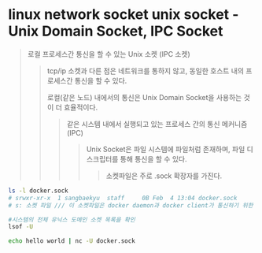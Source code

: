 # linux network socket unix socket - Unix Domain Socket, IPC Socket

> 로컬 프로세스간 통신을 할 수 있는 Unix 소켓 (IPC 소켓)
>
> > tcp/ip 소켓과 다른 점은 네트워크를 통하지 않고, 동일한 호스트 내의 프로세스간 통신을 할 수 있다.
> >
> > 로컬(같은 노드) 내에서의 통신은 Unix Domain Socket을 사용하는 것이 더 효율적이다.
> >
> > > 같은 시스템 내에서 실행되고 있는 프로세스 간의 통신 메커니즘 (IPC)
> > >
> > > > Unix Socket은 파일 시스템에 파일처럼 존재하며, 파일 디스크립터를 통해 통신을 할 수 있다.
> > > >
> > > > > 소켓파일은 주로 .sock 확장자를 가진다.

```sh
ls -l docker.sock
# srwxr-xr-x  1 sangbaekyu  staff     0B Feb  4 13:04 docker.sock
# s: 소켓 파일 /// 이 소켓파일은 docker daemon과 docker client가 통신하기 위한 소켓파일이다.

#시스템의 전체 유닉스 도메인 소켓 목록을 확인
lsof -U

echo hello world | nc -U docker.sock
```

